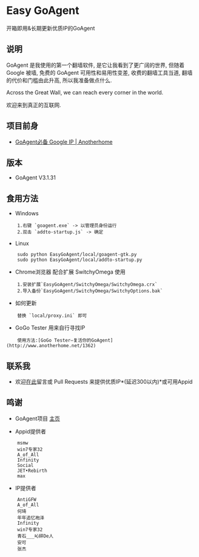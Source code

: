 Easy GoAgent
===================

开箱即用&长期更新优质IP的GoAgent

说明
-----------------

GoAgent 是我使用的第一个翻墙软件, 是它让我看到了更广阔的世界, 但随着 Google 被墙, 免费的 GoAgent 可用性和易用性变差, 收费的翻墙工具当道, 翻墙的代价和门槛由此升高, 所以我准备做点什么.

Across the Great Wall, we can reach every corner in the world.

欢迎来到真正的互联网.


项目前身
------------------

+ [GoAgent必备 Google IP | Anotherhome](http://www.anotherhome.net/1573)

版本
---------------

+ GoAgent V3.1.31

食用方法
---------------------

+ Windows

```
	1.右键 `goagent.exe` -> 以管理员身份运行
	2.双击 `addto-startup.js` -> 确定
```

+ Linux

```
	sudo python EasyGoAgent/local/goagent-gtk.py
	sudo python EasyGoAgent/local/addto-startup.py
```

+ Chrome浏览器 配合扩展 SwitchyOmega 使用

```
	1.安装扩展`EasyGoAgent/SwitchyOmega/SwitchyOmega.crx`
	2.导入备份`EasyGoAgent/SwitchyOmega/SwitchyOptions.bak`
```

+ 如何更新

```
	替换 `local/proxy.ini` 即可
```

+ GoGo Tester 用来自行寻找IP

```
	使用方法:[GoGo Tester—复活你的GoAgent](http://www.anotherhome.net/1362)
```

联系我
-----------------------

+ 欢迎[在此](http://www.anotherhome.net/1727)留言或 Pull Requests 来提供优质IP*(延迟300以内)*或可用Appid

鸣谢
--------------------

+ GoAgent项目
[主页](https://github.com/goagent/goagent)

+ Appid提供者

```
	msmw
	win7专家32
	A_of_All
	Infinity
	Social
	JET•Rebirth
	max
```

+ IP提供者

```
	AntiGFW
	A_of_All
	何琦
	年年追忆袍泽
	Infinity
	win7专家32
	青石___吣碎De人
	安可
	张杰
```
